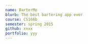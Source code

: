 ```yaml
---
name: BarterMe
blurb: The best bartering app ever
course: CS166b
semester: spring 2015
github: xxxx
portfolio: yyy
---
```



